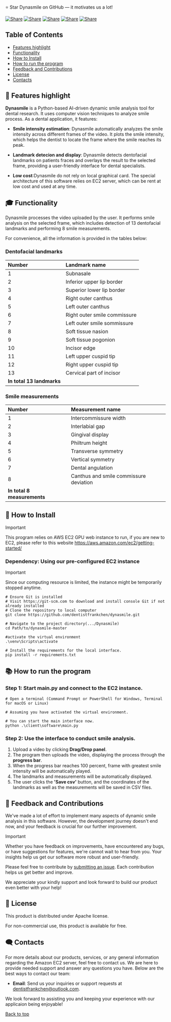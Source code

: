 ⭐ Star Dynasmile on GitHub — it motivates us a lot!

[![Share](https://img.shields.io/badge/share-000000?logo=x&logoColor=white)](https://x.com/intent/tweet?text=Check%20out%20this%20project%20on%20GitHub:%20https://github.com/dentistfrankchen/dynasmile%20%23OpenIDConnect%20%23Security%20%23Authentication)
[![Share](https://img.shields.io/badge/share-1877F2?logo=facebook&logoColor=white)](https://www.facebook.com/sharer/sharer.php?u=https://github.com/dentistfrankchen/dynasmile)
[![Share](https://img.shields.io/badge/share-0A66C2?logo=linkedin&logoColor=white)](https://www.linkedin.com/sharing/share-offsite/?url=https://github.com/dentistfrankchen/dynasmile)
[![Share](https://img.shields.io/badge/share-FF4500?logo=reddit&logoColor=white)](https://www.reddit.com/submit?title=Check%20out%20this%20project%20on%20GitHub:%20https://github.com/dentistfrankchen/dynasmile)
[![Share](https://img.shields.io/badge/share-0088CC?logo=telegram&logoColor=white)](https://t.me/share/url?url=https://github.com/dentistfrankchen/dynasmile&text=Check%20out%20this%20project%20on%20GitHub)

## Table of Contents
- [Features highlight](#-features-highlight)
- [Functionality](#-functionality)
- [How to Install](#-how-to-install)
- [How to run the program](#-how-to-run-the-program)
- [Feedback and Contributions](#-feedback-and-contributions)
- [License](#-license)
- [Contacts](#%EF%B8%8F-contacts)

## 🚀 Features highlight

**Dynasmile** is a Python-based AI-driven dynamic smile analysis tool for dental research. It uses computer vision techniques to analyze smile process. As a dental application, it features:

- **Smile intensity estimation**: Dynasmile automatically analyzes the smile intensity across different frames of the video. It plots the smile intensity, which helps the dentist to locate the frame where the smile reaches its peak.

- **Landmark detecion and display**: Dynasmile detects dentofacial landmarks on patients fraces and overlays the result to the selected frame, providing a user-friendly interface for dental specialists.

- **Low cost**:Dynasmile do not rely on local graphical card. The special architecture of this software relies on EC2 server, which can be rent at low cost and used at any time.

## 🎓 Functionality

Dynasmile processes the video uploaded by the user. It performs smile analysis on the selected frame, which includes detection of 13 dentofacial landmarks and performing 8 smile measurements.

For convenience, all the information is provided in the tables below:

### Dentofacial landmarks
|Number|Landmark name|
|:-|:-|
|1|Subnasale|
|2|Inferior upper lip border|
|3|Superior lower lip border|
|4|Right outer canthus|
|5|Left outer canthus| 
|6|Right outer smile commissure|
|7|Left outer smile sommissure|
|8|Soft tissue nasion|
|9|Soft tissue pogonion|
|10|Incisor edge| 
|11|Left upper cuspid tip|
|12|Right upper cuspid tip|
|13|Cervical part of incisor| 
|**In total 13 landmarks**|

### Smile measurements
|Number|Measurement name|
|:-|:-|
|1|Intercommissure width|
|2|Interlabial gap|
|3|Gingival display|
|4|Philtrum height|
|5|Transverse symmetry| 
|6|Vertical symmetry|
|7|Dental angulation|
|8|Canthus and smile commissure deviation|
|**In total 8 measurements**|


## 📝 How to Install
> [!IMPORTANT]
> This program relies on AWS EC2 GPU web instance to run, if you are new to EC2, please refer to this website https://aws.amazon.com/ec2/getting-started/

### Dependency: Using our pre-configured EC2 instance
> [!IMPORTANT]
> Since our computing resource is limited, the instance might be temporarily stopped anytime.

```shell
# Ensure Git is installed
# Visit https://git-scm.com to download and install console Git if not already installed
# Clone the repository to local computer
git clone https://github.com/dentistfrankchen/dynasmile.git

# Navigate to the project directory(.../Dynasmile)
cd Path/to/dynasmile-master

#activate the virtual environment
.\venv\Scripts\activate

# Install the requirements for the local interface.
pip install -r requirements.txt

```



## 📚 How to run the program 

### Step 1: Start main.py and connect to the EC2 instance.
```shell
# Open a terminal (Command Prompt or PowerShell for Windows, Terminal for macOS or Linux)

# Assuming you have activated the virtual environment.

# You can start the main interface now.
python .\client\software\main.py

```

### Step 2: Use the interface to conduct smile analysis.
1. Upload a video by clicking **Drag/Drop panel**.
2. The program then uploads the video, displaying the process through the **progress bar**.
3. When the progress bar reaches 100 percent, frame with greatest smile intensity will be automatically played.
4. The landmarks and measurements will be automatically displayed.
5. The user clicks the **'Save csv'** button, and the coordinates of the landmarks as well as the measurements will be saved in CSV files.

## 🤝 Feedback and Contributions

We've made a lot of effort to implement many aspects of dynamic smile analysis in this software. However, the development journey doesn't end now, and your feedback is crucial for our further improvement.

> [!IMPORTANT]
> Whether you have feedback on improvements, have encountered any bugs, or have suggestions for features, we're cannot wait to hear from you. Your insights help us get our software more robust and user-friendly.

Please feel free to contribute by [submitting an issue](https://github.com/dentistfrankchen/dynasmile/issues). Each contribution helps us get better and improve.

We appreciate your kindly support and look forward to build our product even better with your help!

## 📃 License

This product is distributed under Apache license.

For non-commercial use, this product is available for free.

## 🗨️ Contacts

For more details about our products, services, or any general information regarding the Amazon EC2 server, feel free to contact us. We are here to provide needed support and answer any questions you have. Below are the best ways to contact our team:

- **Email**: Send us your inquiries or support requests at [dentistfrankchen@outlook.com](mailto:dentistfrankchen@outlook.com).


We look forward to assisting you and keeping your experience with our applicaion being enjoyable!

[Back to top](#top)
